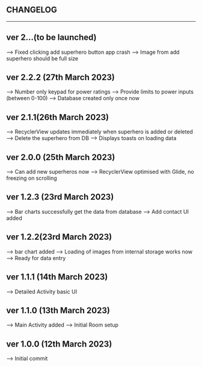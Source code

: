 CHANGELOG
--------------------------------
--------------------------------

ver 2...(to be launched)
-----------------------------
--> Fixed clicking add superhero button app crash
--> Image from add superhero should be full size

ver 2.2.2 (27th March 2023)
-----------------------------
--> Number only keypad for power ratings
--> Provide limits to power inputs (between 0-100)
--> Database created only once now

ver 2.1.1(26th March 2023)
-----------------------------
--> RecyclerView updates immediately when superhero is added or deleted
--> Delete the superhero from DB
--> Displays toasts on loading data

ver 2.0.0 (25th March 2023)
-----------------------------
--> Can add new superheros now
--> RecyclerView optimised with Glide, no freezing on scrolling

ver 1.2.3 (23rd March 2023)
------------------------------
--> Bar charts successfully get the data from database
--> Add contact UI added

ver 1.2.2(23rd March 2023)
-------------------------------
--> bar chart added
--> Loading of images from internal storage works now
--> Ready for data entry

ver 1.1.1 (14th March 2023)
--------------------------------
--> Detailed Activity basic UI

ver 1.1.0 (13th March 2023)
--------------------------------
--> Main Activity added
--> Initial Room setup

ver 1.0.0 (12th March 2023)
--------------------------------
--> Initial commit
